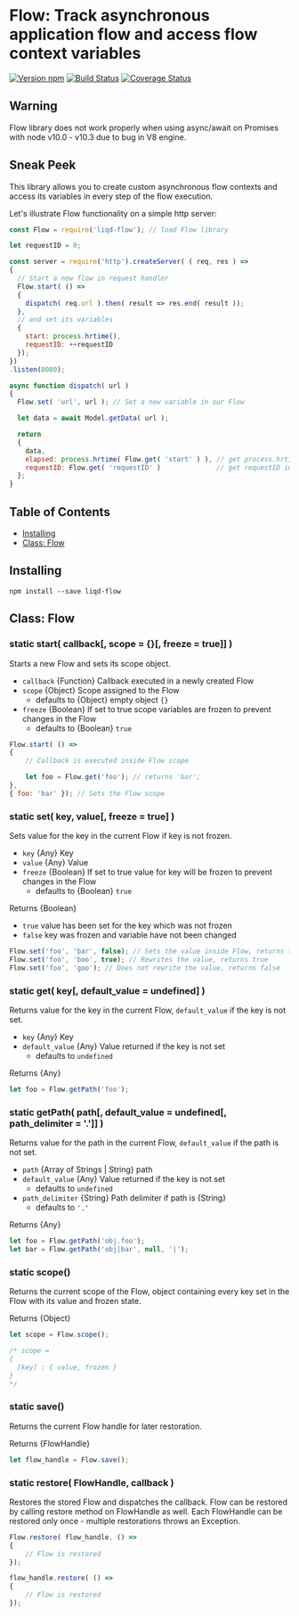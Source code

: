 # Flow: Track asynchronous application flow and access flow context variables

[![Version npm](https://img.shields.io/npm/v/liqd-flow.svg)](https://www.npmjs.com/package/liqd-flow)
[![Build Status](https://travis-ci.org/radixxko/liqd-flow.svg?branch=master)](https://travis-ci.org/radixxko/liqd-flow)
[![Coverage Status](https://coveralls.io/repos/github/radixxko/liqd-flow/badge.svg?branch=master)](https://coveralls.io/github/radixxko/liqd-flow?branch=master)

## Warning

Flow library does not work properly when using async/await on Promises with node v10.0 - v10.3 due to bug in V8 engine.

## Sneak Peek

This library allows you to create custom asynchronous flow contexts and access its variables in every step of the flow execution.

Let's illustrate Flow functionality on a simple http server:

```js
const Flow = require('liqd-flow'); // load Flow library

let requestID = 0;

const server = require('http').createServer( ( req, res ) =>
{
  // Start a new flow in request handler
  Flow.start( () =>
  {
    dispatch( req.url ).then( result => res.end( result ));
  },
  // and set its variables
  {
    start: process.hrtime(),
    requestID: ++requestID
  });
})
.listen(8080);

async function dispatch( url )
{
  Flow.set( 'url', url ); // Set a new variable in our Flow

  let data = await Model.getData( url );

  return
  {
    data,
    elapsed: process.hrtime( Flow.get( 'start' ) ), // get process.hrtime() from the current Flow (server request handler)
    requestID: Flow.get( 'requestID' )              // get requestID incremented in the current Flow (server request handler)
  };
}
```

## Table of Contents

* [Installing](#installing)
* [Class: Flow](#class-flow)

## Installing

```
npm install --save liqd-flow
```

## Class: Flow

### static start( callback[, scope = {}[, freeze = true]] )

Starts a new Flow and sets its scope object.

- `callback` {Function} Callback executed in a newly created Flow
- `scope` {Object} Scope assigned to the Flow
	- defaults to {Object} empty object `{}`
- `freeze` {Boolean} If set to true scope variables are frozen to prevent changes in the Flow
	- defaults to {Boolean} `true`

```js
Flow.start( () =>
{
	// Callback is executed inside Flow scope

	let foo = Flow.get('foo'); // returns 'bar';
},
{ foo: 'bar' }); // Sets the Flow scope
```

### static set( key, value[, freeze = true] )

Sets value for the key in the current Flow if key is not frozen.

- `key` {Any} Key
- `value` {Any} Value
- `freeze` {Boolean} If set to true value for key will be frozen to prevent changes in the Flow
	- defaults to {Boolean} `true`

Returns {Boolean}
- `true` value has been set for the key which was not frozen
- `false` key was frozen and variable have not been changed

```js
Flow.set('foo', 'bar', false); // Sets the value inside Flow, returns true
Flow.set('foo', 'boo', true); // Rewrites the value, returns true
Flow.set('foo', 'goo'); // Does not rewrite the value, returns false
```

### static get( key[, default_value = undefined] )

Returns value for the key in the current Flow, `default_value` if the key is not set.

- `key` {Any} Key
- `default_value` {Any} Value returned if the key is not set
	- defaults to `undefined`

Returns {Any}

```js
let foo = Flow.getPath('foo');
```

### static getPath( path[, default_value = undefined[, path_delimiter = '.']] )

Returns value for the path in the current Flow, `default_value` if the path is not set.

- `path` {Array of Strings | String} path
- `default_value` {Any} Value returned if the key is not set
	- defaults to `undefined`
- `path_delimiter` {String} Path delimiter if path is {String}
	- defaults to `'.'`

Returns {Any}

```js
let foo = Flow.getPath('obj.foo');
let bar = Flow.getPath('obj|bar', null, '|');
```

### static scope()

Returns the current scope of the Flow, object containing every key set in the Flow with its value and frozen state.

Returns {Object}

```js
let scope = Flow.scope();

/* scope =
{
  [key] : { value, frozen }
}
*/
```

### static save()

Returns the current Flow handle for later restoration.

Returns {FlowHandle}

```js
let flow_handle = Flow.save();
```

### static restore( FlowHandle, callback )

Restores the stored Flow and dispatches the callback. Flow can be restored by calling restore method on FlowHandle as well. Each FlowHandle can be restored only once - multiple restorations throws an Exception.

```js
Flow.restore( flow_handle, () =>
{
	// Flow is restored
});
```

```js
flow_handle.restore( () =>
{
	// Flow is restored
});
```
